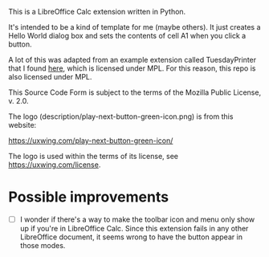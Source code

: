 This is a LibreOffice Calc extension written in Python.

It's intended to be a kind of template for me (maybe others). It just creates a Hello World dialog box and sets the contents of cell A1 when you click a button.

A lot of this was adapted from an example extension called TuesdayPrinter that I found [here](https://git.libreoffice.org/sdk-examples/), which is licensed under MPL. For this reason, this repo is also licensed under MPL.

This Source Code Form is subject to the terms of the Mozilla Public License, v. 2.0. 

The logo (description/play-next-button-green-icon.png) is from this website:

https://uxwing.com/play-next-button-green-icon/

The logo is used within the terms of its license, see https://uxwing.com/license.

# Possible improvements
- [ ] I wonder if there's a way to make the toolbar icon and menu only show up if you're in LibreOffice Calc. Since this extension fails in any other LibreOffice document, it seems wrong to have the button appear in those modes.
